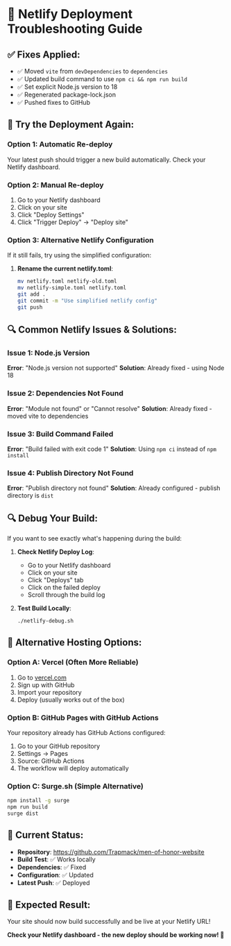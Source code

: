 # 🔧 Netlify Deployment Troubleshooting Guide

## ✅ Fixes Applied:
- ✅ Moved `vite` from `devDependencies` to `dependencies`
- ✅ Updated build command to use `npm ci && npm run build`
- ✅ Set explicit Node.js version to 18
- ✅ Regenerated package-lock.json
- ✅ Pushed fixes to GitHub

## 🚀 Try the Deployment Again:

### Option 1: Automatic Re-deploy
Your latest push should trigger a new build automatically. Check your Netlify dashboard.

### Option 2: Manual Re-deploy
1. Go to your Netlify dashboard
2. Click on your site
3. Click "Deploy Settings"
4. Click "Trigger Deploy" → "Deploy site"

### Option 3: Alternative Netlify Configuration
If it still fails, try using the simplified configuration:

1. **Rename the current netlify.toml**:
   ```bash
   mv netlify.toml netlify-old.toml
   mv netlify-simple.toml netlify.toml
   git add .
   git commit -m "Use simplified netlify config"
   git push
   ```

## 🔍 Common Netlify Issues & Solutions:

### Issue 1: Node.js Version
**Error**: "Node.js version not supported"
**Solution**: Already fixed - using Node 18

### Issue 2: Dependencies Not Found
**Error**: "Module not found" or "Cannot resolve"
**Solution**: Already fixed - moved vite to dependencies

### Issue 3: Build Command Failed
**Error**: "Build failed with exit code 1"
**Solution**: Using `npm ci` instead of `npm install`

### Issue 4: Publish Directory Not Found
**Error**: "Publish directory not found"
**Solution**: Already configured - publish directory is `dist`

## 🔍 Debug Your Build:

If you want to see exactly what's happening during the build:

1. **Check Netlify Deploy Log**:
   - Go to your Netlify dashboard
   - Click on your site
   - Click "Deploys" tab
   - Click on the failed deploy
   - Scroll through the build log

2. **Test Build Locally**:
   ```bash
   ./netlify-debug.sh
   ```

## 🎯 Alternative Hosting Options:

### Option A: Vercel (Often More Reliable)
1. Go to [vercel.com](https://vercel.com)
2. Sign up with GitHub
3. Import your repository
4. Deploy (usually works out of the box)

### Option B: GitHub Pages with GitHub Actions
Your repository already has GitHub Actions configured:
1. Go to your GitHub repository
2. Settings → Pages
3. Source: GitHub Actions
4. The workflow will deploy automatically

### Option C: Surge.sh (Simple Alternative)
```bash
npm install -g surge
npm run build
surge dist
```

## 📝 Current Status:
- **Repository**: https://github.com/Trapmack/men-of-honor-website
- **Build Test**: ✅ Works locally
- **Dependencies**: ✅ Fixed
- **Configuration**: ✅ Updated
- **Latest Push**: ✅ Deployed

## 🎉 Expected Result:
Your site should now build successfully and be live at your Netlify URL!

**Check your Netlify dashboard - the new deploy should be working now! 🚀**
